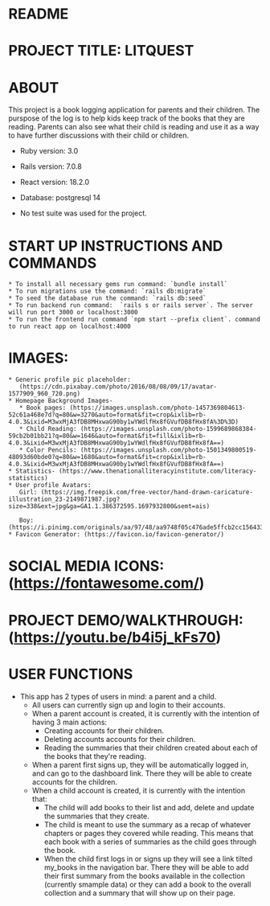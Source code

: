 # README

# PROJECT TITLE: LITQUEST
# ABOUT
 This project is a book logging application for parents and their children. The purspose of the log is to help kids keep track of the books that they are reading. Parents can also see what their child is reading and use it as a way to have further discussions with their child or children. 

* Ruby version: 3.0

* Rails version: 7.0.8

* React version: 18.2.0

* Database: postgresql 14

* No test suite was used for the project.

# START UP INSTRUCTIONS AND COMMANDS
    * To install all necessary gems run command: `bundle install`
    * To run migrations use the command: `rails db:migrate`
    * To seed the database run the command: `rails db:seed`
    * To run backend run command:  `rails s or rails server`. The server will run port 3000 or localhost:3000
    * To run the frontend run command `npm start --prefix client`. command to run react app on localhost:4000

# IMAGES:
    * Generic profile pic placeholder:
       (https://cdn.pixabay.com/photo/2016/08/08/09/17/avatar-1577909_960_720.png)
    * Homepage Background Images- 
       * Book pages: (https://images.unsplash.com/photo-1457369804613-52c61a468e7d?q=80&w=3270&auto=format&fit=crop&ixlib=rb-4.0.3&ixid=M3wxMjA3fDB8MHxwaG90by1wYWdlfHx8fGVufDB8fHx8fA%3D%3D)
       * Child Reading: (https://images.unsplash.com/photo-1599689868384-59cb2b01bb21?q=80&w=1646&auto=format&fit=fill&ixlib=rb-4.0.3&ixid=M3wxMjA3fDB8MHxwaG90by1wYWdlfHx8fGVufDB8fHx8fA==)
       * Color Pencils: (https://images.unsplash.com/photo-1501349800519-48093d60bde0?q=80&w=1680&auto=format&fit=crop&ixlib=rb-4.0.3&ixid=M3wxMjA3fDB8MHxwaG90by1wYWdlfHx8fGVufDB8fHx8fA==)
    * Statistics- (https://www.thenationalliteracyinstitute.com/literacy-statistics)
    * User profile Avatars:
       Girl: (https://img.freepik.com/free-vector/hand-drawn-caricature-illustration_23-2149871987.jpg?size=338&ext=jpg&ga=GA1.1.386372595.1697932800&semt=ais)

       Boy: (https://i.pinimg.com/originals/aa/97/48/aa9748f05c476ade5ffcb2cc15643372.png)
    * Favicon Generator: (https://favicon.io/favicon-generator/)

# SOCIAL MEDIA ICONS: (https://fontawesome.com/)
# PROJECT DEMO/WALKTHROUGH: (https://youtu.be/b4i5j_kFs70)

# USER FUNCTIONS 
* This app has 2 types of users in mind: a parent and a child.
    * All users can currently sign up and login to their accounts. 
    * When a parent account is created, it is currently with the intention of having 3 main actions: 
        * Creating accounts for their children.
        * Deleting accounts accounts for their children.
        * Reading the summaries that their children created about each of the books that they're reading. 
    * When a parent first signs up, they will be automatically logged in, and can go to the dashboard link. There they will be able to create accounts for the children. 
    * When a child account is created, it is currently with the intention that:
        * The child will add books to their list and add, delete and update the summaries that they create.
       * The child is meant to use the summary as a recap of whatever chapters or pages they covered while reading. This means that each book with a series of summaries as the child goes through the book.
       * When the child first logs in or signs up they will see a link tilted my_books in the navigation bar. There they will be able to add their first summary from the books available in the collection (currently smample data) or they can add a book to the overall collection and a summary that will show up on their page. 